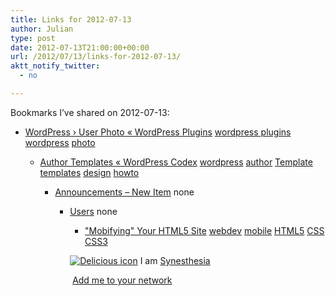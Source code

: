 ```yaml
---
title: Links for 2012-07-13
author: Julian
type: post
date: 2012-07-13T21:00:00+00:00
url: /2012/07/13/links-for-2012-07-13/
aktt_notify_twitter:
  - no

---
```

Bookmarks I&#8217;ve shared on 2012-07-13:

  * [WordPress &rsaquo; User Photo &laquo; WordPress Plugins][1] 
    [wordpress plugins][2] [wordpress][3] [photo][4] </li> 
    
      * [Author Templates &laquo; WordPress Codex][5] 
        [wordpress][3] [author][6] [Template][7] [templates][8] [design][9] [howto][10] </li> 
        
          * [Announcements &#8211; New Item][11] 
            none</li> 
            
              * [Users][12] 
                none</li> 
                
                  * ["Mobifying" Your HTML5 Site][13] 
                    [webdev][14] [mobile][15] [HTML5][16] [CSS][17] [CSS3][18] </li> </ul> 
                    
                    <p class="deliciouslink">
                      <a href="https://del.icio.us/synesthesia" title="See all my bookmarks on del.icio.us"><img src="https://www.synesthesia.co.uk/images/deliciousicon.jpg" alt="Delicious icon" /></a>&nbsp;I am <a href="https://del.icio.us/synesthesia" title="See all my bookmarks on del.icio.us">Synesthesia</a>
                    </p>
                    
                    <p class="deliciouslink">
                      <a href="https://del.icio.us/network?add=synesthesia" title="Add me to your del.icio.us network"><img src="https://www.synesthesia.co.uk/images/add.gif" alt="" /></a>&nbsp;<a href="https://del.icio.us/network?add=synesthesia" title="Add me to your del.icio.us network">Add me to your network</a>
                    </p>

 [1]: https://wordpress.org/extend/plugins/user-photo/
 [2]: https://www.delicious.com/synesthesia/wordpress+plugins
 [3]: https://www.delicious.com/synesthesia/wordpress
 [4]: https://www.delicious.com/synesthesia/photo
 [5]: https://codex.wordpress.org/Author_Templates
 [6]: https://www.delicious.com/synesthesia/author
 [7]: https://www.delicious.com/synesthesia/Template
 [8]: https://www.delicious.com/synesthesia/templates
 [9]: https://www.delicious.com/synesthesia/design
 [10]: https://www.delicious.com/synesthesia/howto
 [11]: https://theschoolsnetwork.sharepoint.com/Lists/Announcements/NewForm.aspx?RootFolder=
 [12]: https://portal.microsoftonline.com/UserManagement/UserManager.aspx
 [13]: https://www.html5rocks.com/en/mobile/mobifying/
 [14]: https://www.delicious.com/synesthesia/webdev
 [15]: https://www.delicious.com/synesthesia/mobile
 [16]: https://www.delicious.com/synesthesia/HTML5
 [17]: https://www.delicious.com/synesthesia/CSS
 [18]: https://www.delicious.com/synesthesia/CSS3